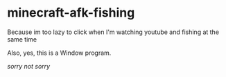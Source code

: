 # minecraft-afk-fishing
Because im too lazy to click when I'm watching youtube and fishing at the same time

Also, yes, this is a Window program.

_sorry not sorry_
